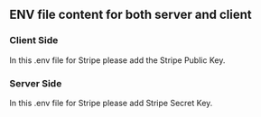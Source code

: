 ## ENV file content for both server and client

### Client Side

In this .env file for Stripe please add the Stripe Public Key.

### Server Side

In this .env file for Stripe please add Stripe Secret Key.